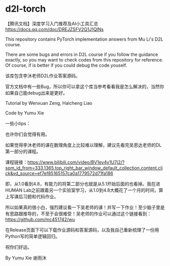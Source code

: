 # d2l-torch

【腾讯文档】深度学习入门推荐及AI小工具汇总
https://docs.qq.com/doc/DREJZSFV2Q1J1QlNs

This repository contains PyTorch implementation answers from Mu Li's D2L course.

There are some bugs and errors in D2L course if you follow the guidance exactly, so you may want to check codes from this repository for reference. Of course, if is better if you could debug the code youself.

该库包含李沐老师D2L作业答案源码。

官方文档中有一些Bug，所以你可以拿这个库当参考看看我是怎么解决的，当然你如果自己能debug出来是更好。

Tutorial by Wenxuan Zeng, Haicheng Liao

Code by Yumu Xie

一些小tips：

也许你们会觉得有用。

如果觉得李沐老师的课在数理角度上比较难以理解，建议先看完吴恩达老师的DL第一部分的课程。

课程链接：https://www.bilibili.com/video/BV1ev4y1U7j2/?spm_id_from=333.1365.top_right_bar_window_default_collection.content.click&vd_source=ef7ef85165157ca0a1779572d71fa186

即，从1.0看到4.8，有能力的将第二部分也就是从5.1开始后面的也看掉。我在进HUMAN Lab之前跟着另一个实验室学习，从1.0到4.8大概花了一个月的时间，算上写课后习题和代码作业。

所以如果真的很小白，强烈建议看一下吴老师的课！并写一下作业！至少脑子里是有思路跟推导的，不至于会很难受！吴老师的作业可以通过这个链接看到：https://github.com/mc451742/wu

在Release页面下可以下载作业源码和答案源码，以及我自己重新梳理了一份用Python写的简单逻辑回归。

祝你们好运。

By Yumu Xie 谢雨沐
